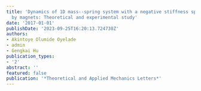```yaml
---
title: 'Dynamics of 1D mass--spring system with a negative stiffness spring realized
  by magnets: Theoretical and experimental study'
date: '2017-01-01'
publishDate: '2023-09-25T16:20:13.724730Z'
authors:
- Akintoye Olumide Oyelade
- admin
- Gengkai Hu
publication_types:
- '2'
abstract: ''
featured: false
publication: '*Theoretical and Applied Mechanics Letters*'
---
```


